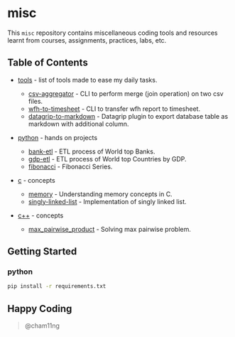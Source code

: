 # misc

This `misc` repository contains miscellaneous coding tools and resources learnt from courses, assignments, practices, labs, etc.

## Table of Contents

- [tools](tools) - list of tools made to ease my daily tasks.

  - [csv-aggregator](tools/csv-aggregator) - CLI to perform merge (join operation) on two csv files.
  - [wfh-to-timesheet](tools/wfh-to-timesheet) - CLI to transfer wfh report to timesheet.
  - [datagrip-to-markdown](tools/datagrip-to-markdown) - Datagrip plugin to export database table as markdown with additional column.

- [python](python) - hands on projects

  - [bank-etl](python/course/data-engineering/bank/) - ETL process of World top Banks.
  - [gdp-etl](python/course/data-engineering/gdp/) - ETL process of World top Countries by GDP.
  - [fibonacci](python/course/dsa/recursion/fibonacci.py) - Fibonacci Series.

- [c](c) - concepts

  - [memory](c/course/memory.c) - Understanding memory concepts in C.
  - [singly-linked-list](c/course/singly_linked_list.c) - Implementation of singly linked list.

- [c++](c++) - concepts
  - [max_pairwise_product](cpp/max_pairwise_product) - Solving max pairwise problem.

## Getting Started

### python

```bash
pip install -r requirements.txt
```

## Happy Coding

> @cham11ng
